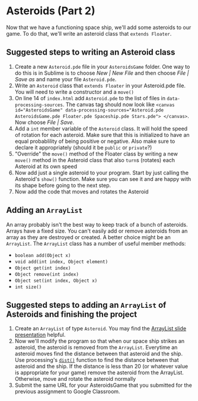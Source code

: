 Asteroids (Part 2)
==================
Now that we have a functioning space ship, we'll add some asteroids to our game. To do that, we'll write an asteroid class that `extends Floater`.

Suggested steps to writing an Asteroid class
-----------------------------------
1. Create a new `Asteroid.pde` file in your `AsteroidsGame` folder. One way to do this is in Sublime is to choose *New | New File* and
then choose *File | Save as* and name your file `Asteroid.pde`. 
2. Write an `Asteroid` class that `extends Floater` in your Asteroid.pde file. You will need to
write a constructor and a `move()`
2. On line 14 of `index.html` add `Asteroid.pde` to the list of files in `data-processing-sources`. The canvas tag should now look like `<canvas id="AsteroidsGame" data-processing-sources="Asteroid.pde AsteroidsGame.pde Floater.pde Spaceship.pde Stars.pde">
				</canvas>`. Now choose *File | Save*.
2. Add a `int` member variable of the `Asteroid` class. It will hold the speed of rotation for each asteroid. Make sure that this is initialized to have an equal probablility of being positive or negative. Also make sure to declare it appropriately (should it be `public` or `private`?)
3. "Override" the `move()` method of the Floater class by writing a new `move()` method in the Asteroid class that also `turn`s (rotates) each Asteroid at its own speed
4. Now add just a single asteroid to your program. Start by just calling the Asteroid's `show()` function. Make sure you can see it and are happy with its shape before going to the next step.
5. Now add the code that moves and rotates the Asteroid   

Adding an `ArrayList`
-------------------
An array probably isn't the best way to keep track of a bunch of asteroids. Arrays have a fixed size. You can't easily add or remove asteroids from an array as they are destroyed or created. A better choice might be an `ArrayList`. The `ArrayList` class has a number of useful member methods:
- `boolean add(Object x)`
- `void add(int index, Object element)`
- `Object get(int index)`
- `Object remove(int index)`
- `Object set(int index, Object x)`
- `int size()`

Suggested steps to adding an `ArrayList` of Asteroids and finishing the project
-----------------------------------

1. Create an `ArrayList` of type `Asteroid`. You may find the [ArrayList slide presentation](https://docs.google.com/presentation/d/1yDXGypcooCoeUa7GD99bYooRU1vBk63lC0G2JEOdTaY/edit?usp=sharing) helpful.
2. Now we'll modify the program so that when our space ship strikes an asteroid, the asteroid is removed from the `ArrayList`. Everytime an asteroid moves find the distance between that asteroid and the ship. Use processing's [`dist()`](https://processing.org/reference/dist_.html) function to find the distance between that asteroid and the ship. If the distance is less than 20 (or whatever value is appropriate for your game) remove the asteroid from the ArrayList. Otherwise, move and rotate the asteroid normally
3. Submit the same URL for your AsteroidsGame that you submitted for the previous assignment to Google Classroom.


 
